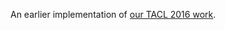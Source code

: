 An earlier implementation of [our TACL 2016 work](https://www.github.com/zeljkoagic/nlpfromscratch).
